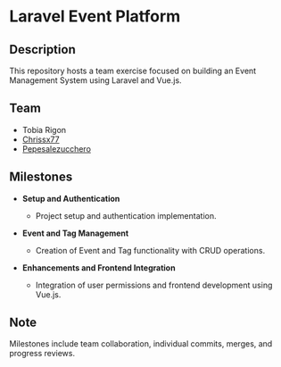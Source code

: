 # Laravel Event Platform

## Description
This repository hosts a team exercise focused on building an Event Management System using Laravel and Vue.js.

## Team
- Tobia Rigon
- [Chrissx77](https://github.com/Chrissx77)
- [Pepesalezucchero](https://github.com/Pepesalezucchero)

## Milestones
- **Setup and Authentication**
  - Project setup and authentication implementation.

- **Event and Tag Management**
  - Creation of Event and Tag functionality with CRUD operations.

- **Enhancements and Frontend Integration**
  - Integration of user permissions and frontend development using Vue.js.

## Note
Milestones include team collaboration, individual commits, merges, and progress reviews.
